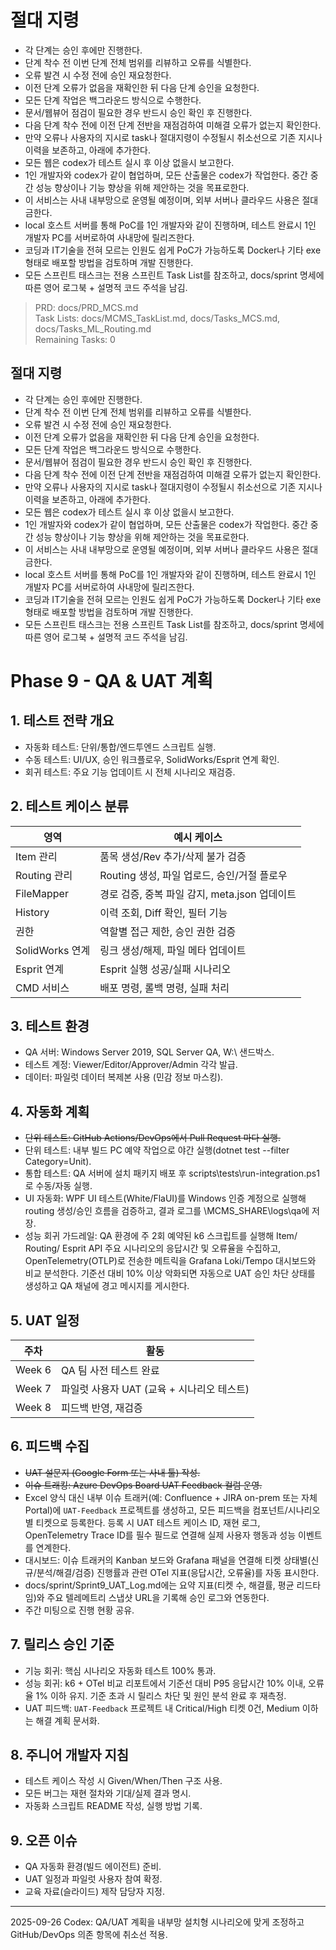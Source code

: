 # 절대 지령
- 각 단계는 승인 후에만 진행한다.
- 단계 착수 전 이번 단계 전체 범위를 리뷰하고 오류를 식별한다.
- 오류 발견 시 수정 전에 승인 재요청한다.
- 이전 단계 오류가 없음을 재확인한 뒤 다음 단계 승인을 요청한다.
- 모든 단계 작업은 백그라운드 방식으로 수행한다.
- 문서/웹뷰어 점검이 필요한 경우 반드시 승인 확인 후 진행한다.
- 다음 단계 착수 전에 이전 단계 전반을 재점검하여 미해결 오류가 없는지 확인한다.
- 만약 오류나 사용자의 지시로 task나 절대지령이 수정될시 취소선으로 기존 지시나 이력을 보존하고, 아래에 추가한다.
- 모든 웹은 codex가 테스트 실시 후 이상 없을시 보고한다.
- 1인 개발자와 codex가 같이 협업하며, 모든 산출물은 codex가 작업한다. 중간 중간 성능 향상이나 기능 향상을 위해 제안하는 것을 목표로한다.
- 이 서비스는 사내 내부망으로 운영될 예정이며, 외부 서버나 클라우드 사용은 절대 금한다.
- local 호스트 서버를 통해 PoC를 1인 개발자와 같이 진행하며, 테스트 완료시 1인 개발자 PC를 서버로하여 사내망에 릴리즈한다.
- 코딩과 IT기술을 전혀 모르는 인원도 쉽게 PoC가 가능하도록 Docker나 기타 exe 형태로 배포할 방법을 검토하며 개발 진행한다.
- 모든 스프린트 태스크는 전용 스프린트 Task List를 참조하고, docs/sprint 명세에 따른 영어 로그북 + 설명적 코드 주석을 남김.

> PRD: docs/PRD_MCS.md  
> Task Lists: docs/MCMS_TaskList.md, docs/Tasks_MCS.md, docs/Tasks_ML_Routing.md  
> Remaining Tasks: 0

## 절대 지령
- 각 단계는 승인 후에만 진행한다.
- 단계 착수 전 이번 단계 전체 범위를 리뷰하고 오류를 식별한다.
- 오류 발견 시 수정 전에 승인 재요청한다.
- 이전 단계 오류가 없음을 재확인한 뒤 다음 단계 승인을 요청한다.
- 모든 단계 작업은 백그라운드 방식으로 수행한다.
- 문서/웹뷰어 점검이 필요한 경우 반드시 승인 확인 후 진행한다.
- 다음 단계 착수 전에 이전 단계 전반을 재점검하여 미해결 오류가 없는지 확인한다.
- 만약 오류나 사용자의 지시로 task나 절대지령이 수정될시 취소선으로 기존 지시나 이력을 보존하고, 아래에 추가한다.
- 모든 웹은 codex가 테스트 실시 후 이상 없을시 보고한다.
- 1인 개발자와 codex가 같이 협업하며, 모든 산출물은 codex가 작업한다. 중간 중간 성능 향상이나 기능 향상을 위해 제안하는 것을 목표로한다.
- 이 서비스는 사내 내부망으로 운영될 예정이며, 외부 서버나 클라우드 사용은 절대 금한다.
- local 호스트 서버를 통해 PoC를 1인 개발자와 같이 진행하며, 테스트 완료시 1인 개발자 PC를 서버로하여 사내망에 릴리즈한다.
- 코딩과 IT기술을 전혀 모르는 인원도 쉽게 PoC가 가능하도록 Docker나 기타 exe 형태로 배포할 방법을 검토하며 개발 진행한다.
- 모든 스프린트 태스크는 전용 스프린트 Task List를 참조하고, docs/sprint 명세에 따른 영어 로그북 + 설명적 코드 주석을 남김.
# Phase 9 - QA & UAT 계획

## 1. 테스트 전략 개요
- 자동화 테스트: 단위/통합/엔드투엔드 스크립트 실행.
- 수동 테스트: UI/UX, 승인 워크플로우, SolidWorks/Esprit 연계 확인.
- 회귀 테스트: 주요 기능 업데이트 시 전체 시나리오 재검증.

## 2. 테스트 케이스 분류
| 영역 | 예시 케이스 |
| --- | --- |
| Item 관리 | 품목 생성/Rev 추가/삭제 불가 검증 |
| Routing 관리 | Routing 생성, 파일 업로드, 승인/거절 플로우 |
| FileMapper | 경로 검증, 중복 파일 감지, meta.json 업데이트 |
| History | 이력 조회, Diff 확인, 필터 기능 |
| 권한 | 역할별 접근 제한, 승인 권한 검증 |
| SolidWorks 연계 | 링크 생성/해제, 파일 메타 업데이트 |
| Esprit 연계 | Esprit 실행 성공/실패 시나리오 |
| CMD 서비스 | 배포 명령, 롤백 명령, 실패 처리 |

## 3. 테스트 환경
- QA 서버: Windows Server 2019, SQL Server QA, W:\ 샌드박스.
- 테스트 계정: Viewer/Editor/Approver/Admin 각각 발급.
- 데이터: 파일럿 데이터 복제본 사용 (민감 정보 마스킹).

## 4. 자동화 계획
- ~~단위 테스트: GitHub Actions/DevOps에서 Pull Request 마다 실행.~~
- 단위 테스트: 내부 빌드 PC 예약 작업으로 야간 실행(dotnet test --filter Category=Unit).
- 통합 테스트: QA 서버에 설치 패키지 배포 후 scripts\\tests\\run-integration.ps1로 수동/자동 실행.
- UI 자동화: WPF UI 테스트(White/FlaUI)를 Windows 인증 계정으로 실행해 routing 생성/승인 흐름을 검증하고, 결과 로그를 \\MCMS_SHARE\\logs\\qa에 저장.
- 성능 회귀 가드레일: QA 환경에 주 2회 예약된 k6 스크립트를 실행해 Item/ Routing/ Esprit API 주요 시나리오의 응답시간 및 오류율을 수집하고, OpenTelemetry(OTLP)로 전송한 메트릭을 Grafana Loki/Tempo 대시보드와 비교 분석한다. 기준선 대비 10% 이상 악화되면 자동으로 UAT 승인 차단 상태를 생성하고 QA 채널에 경고 메시지를 게시한다.

## 5. UAT 일정
| 주차 | 활동 |
| --- | --- |
| Week 6 | QA 팀 사전 테스트 완료 |
| Week 7 | 파일럿 사용자 UAT (교육 + 시나리오 테스트) |
| Week 8 | 피드백 반영, 재검증 |

## 6. 피드백 수집
- ~~UAT 설문지 (Google Form 또는 사내 툴) 작성.~~
- ~~이슈 트래킹: Azure DevOps Board UAT Feedback 컬럼 운영.~~
- Excel 양식 대신 내부 이슈 트래커(예: Confluence + JIRA on-prem 또는 자체 Portal)에 `UAT-Feedback` 프로젝트를 생성하고, 모든 피드백을 컴포넌트/시나리오별 티켓으로 등록한다. 등록 시 UAT 테스트 케이스 ID, 재현 로그, OpenTelemetry Trace ID를 필수 필드로 연결해 실제 사용자 행동과 성능 이벤트를 연계한다.
- 대시보드: 이슈 트래커의 Kanban 보드와 Grafana 패널을 연결해 티켓 상태별(신규/분석/해결/검증) 진행률과 관련 OTel 지표(응답시간, 오류율)를 자동 표시한다.
- docs/sprint/Sprint9_UAT_Log.md에는 요약 지표(티켓 수, 해결률, 평균 리드타임)와 주요 텔레메트리 스냅샷 URL을 기록해 승인 로그와 연동한다.
- 주간 미팅으로 진행 현황 공유.

## 7. 릴리스 승인 기준
- 기능 회귀: 핵심 시나리오 자동화 테스트 100% 통과.
- 성능 회귀: k6 + OTel 비교 리포트에서 기준선 대비 P95 응답시간 10% 이내, 오류율 1% 이하 유지. 기준 초과 시 릴리스 차단 및 원인 분석 완료 후 재측정.
- UAT 피드백: `UAT-Feedback` 프로젝트 내 Critical/High 티켓 0건, Medium 이하는 해결 계획 문서화.

## 8. 주니어 개발자 지침
- 테스트 케이스 작성 시 Given/When/Then 구조 사용.
- 모든 버그는 재현 절차와 기대/실제 결과 명시.
- 자동화 스크립트 README 작성, 실행 방법 기록.

## 9. 오픈 이슈
- QA 자동화 환경(빌드 에이전트) 준비.
- UAT 일정과 파일럿 사용자 참여 확정.
- 교육 자료(슬라이드) 제작 담당자 지정.

---
2025-09-26 Codex: QA/UAT 계획을 내부망 설치형 시나리오에 맞게 조정하고 GitHub/DevOps 의존 항목에 취소선 적용.

